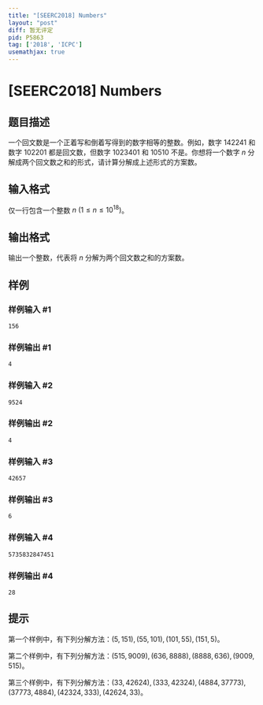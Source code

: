 ```yaml
---
title: "[SEERC2018] Numbers"
layout: "post"
diff: 暂无评定
pid: P5863
tag: ['2018', 'ICPC']
usemathjax: true
---
```


# [SEERC2018] Numbers
## 题目描述

一个回文数是一个正着写和倒着写得到的数字相等的整数。例如，数字 $142241$ 和数字 $102201$ 都是回文数，但数字 $1023401$ 和 $10510$ 不是。你想将一个数字 $n$ 分解成两个回文数之和的形式，请计算分解成上述形式的方案数。
## 输入格式

仅一行包含一个整数 $n \ (1 \leq n \leq 10^{18})$。
## 输出格式

输出一个整数，代表将 $n$ 分解为两个回文数之和的方案数。
## 样例

### 样例输入 #1
```
156
```
### 样例输出 #1
```
4
```
### 样例输入 #2
```
9524
```
### 样例输出 #2
```
4
```
### 样例输入 #3
```
42657
```
### 样例输出 #3
```
6
```
### 样例输入 #4
```
5735832847451
```
### 样例输出 #4
```
28
```
## 提示

第一个样例中，有下列分解方法：$(5, 151), (55, 101), (101, 55), (151, 5)$。

第二个样例中，有下列分解方法：$(515, 9009), (636, 8888), (8888, 636), (9009, 515)$。

第三个样例中，有下列分解方法：$(33, 42624), (333, 42324), (4884, 37773), (37773, 4884), (42324, 333), (42624, 33)$。
